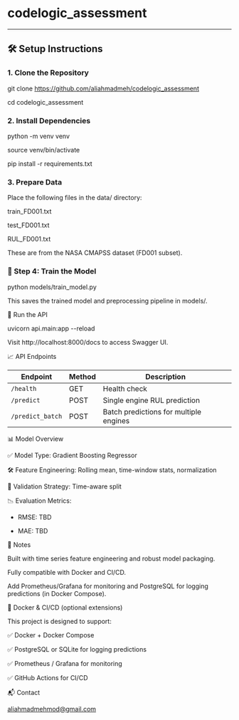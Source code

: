 # codelogic_assessment

---

## 🛠️ Setup Instructions

### 1. Clone the Repository


git clone https://github.com/aliahmadmeh/codelogic_assessment

cd codelogic_assessment

### 2. Install Dependencies

python -m venv venv

source venv/bin/activate

pip install -r requirements.txt

### 3. Prepare Data
Place the following files in the data/ directory:

  train_FD001.txt

  test_FD001.txt

  RUL_FD001.txt

These are from the NASA CMAPSS dataset (FD001 subset).

### 🧠 Step 4: Train the Model

python models/train_model.py

This saves the trained model and preprocessing pipeline in models/.

🚀 Run the API

uvicorn api.main:app --reload

Visit http://localhost:8000/docs to access Swagger UI.



📈 API Endpoints

| Endpoint         | Method | Description                            |
| ---------------- | ------ | -------------------------------------- |
| `/health`        | GET    | Health check                           |
| `/predict`       | POST   | Single engine RUL prediction           |
| `/predict_batch` | POST   | Batch predictions for multiple engines |


📊 Model Overview

✅ Model Type: Gradient Boosting Regressor

🛠️ Feature Engineering: Rolling mean, time-window stats, normalization

🧪 Validation Strategy: Time-aware split

📉 Evaluation Metrics:

* RMSE: TBD

* MAE: TBD

📌 Notes

Built with time series feature engineering and robust model packaging.

Fully compatible with Docker and CI/CD.

Add Prometheus/Grafana for monitoring and PostgreSQL for logging predictions (in Docker Compose).

🐳 Docker & CI/CD (optional extensions)

This project is designed to support:

✅ Docker + Docker Compose

✅ PostgreSQL or SQLite for logging predictions

✅ Prometheus / Grafana for monitoring

✅ GitHub Actions for CI/CD

📬 Contact

aliahmadmehmod@gmail.com
